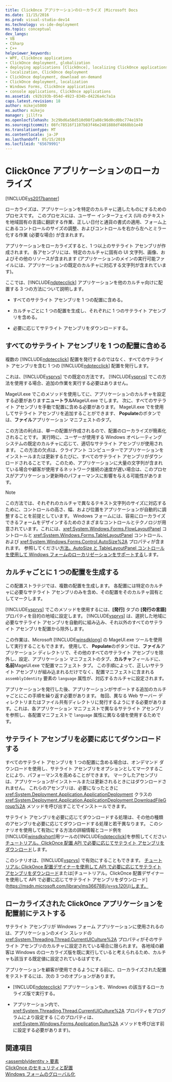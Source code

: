 ```yaml
---
title: ClickOnce アプリケーションのローカライズ |Microsoft Docs
ms.date: 11/15/2016
ms.prod: visual-studio-dev14
ms.technology: vs-ide-deployment
ms.topic: conceptual
dev_langs:
- VB
- CSharp
- C++
helpviewer_keywords:
- WPF, ClickOnce applications
- ClickOnce deployment, globalization
- deploying applications [ClickOnce], localizing ClickOnce applications
- localization, ClickOnce deployment
- ClickOnce deployment, download on-demand
- ClickOnce deployment, localization
- Windows Forms, ClickOnce applications
- console applications, ClickOnce applications
ms.assetid: c92b193b-054d-4923-834b-d4226a4c7a1a
caps.latest.revision: 18
author: mikejo5000
ms.author: mikejo
manager: jillfra
ms.openlocfilehash: 3c29bd6a58d510d98f2a08c96d0cd0bc774e197e
ms.sourcegitcommit: 08fc78516f1107b83f46e2401888df4868bb1e40
ms.translationtype: MT
ms.contentlocale: ja-JP
ms.lasthandoff: 05/15/2019
ms.locfileid: "65679991"
---
```

# <a name="localizing-clickonce-applications"></a>ClickOnce アプリケーションのローカライズ
[!INCLUDE[vs2017banner](../includes/vs2017banner.md)]

ローカライズは、アプリケーションを特定のカルチャに適したものにするためのプロセスです。 このプロセスには、ユーザー インターフェイス (UI) のテキストを地域固有の言語に翻訳する作業、正しい日付と通貨の書式の適用、フォーム上にあるコントロールのサイズの調整、およびコントロールを右から左へとミラー化する作業 (必要な場合) が含まれます。  
  
 アプリケーションをローカライズすると、1 つ以上のサテライト アセンブリが作成されます。 各アセンブリには、特定のカルチャに固有の UI 文字列、画像、およびその他のリソースが含まれます (アプリケーションのメインの実行可能ファイルには、アプリケーションの既定のカルチャに対応する文字列が含まれています)。  
  
 ここでは、[!INCLUDE[ndptecclick](../includes/ndptecclick-md.md)] アプリケーションを他のカルチャ向けに配置する 3 つの方法について説明します。  
  
- すべてのサテライト アセンブリを 1 つの配置に含める。  
  
- カルチャごとに 1 つの配置を生成し、それぞれに 1 つのサテライト アセンブリを含める。  
  
- 必要に応じてサテライト アセンブリをダウンロードする。  
  
## <a name="including-all-satellite-assemblies-in-a-deployment"></a>すべてのサテライト アセンブリを 1 つの配置に含める  
 複数の [!INCLUDE[ndptecclick](../includes/ndptecclick-md.md)] 配置を発行するのではなく、すべてのサテライト アセンブリを含む 1 つの [!INCLUDE[ndptecclick](../includes/ndptecclick-md.md)] 配置を発行します。  
  
 これは、[!INCLUDE[vsprvs](../includes/vsprvs-md.md)] での既定の方法です。 [!INCLUDE[vsprvs](../includes/vsprvs-md.md)] でこの方法を使用する場合、追加の作業を実行する必要はありません。  
  
 MageUI.exe でこのメソッドを使用してに、アプリケーションのカルチャを設定する必要があります**ニュートラル**MageUI.exe でします。 次に、すべてのサテライト アセンブリを手動で配置に含める必要があります。 MageUI.exe でを使用してサテライト アセンブリを追加することができます、 **Populate**のボタンでは、**ファイル**アプリケーション マニフェストのタブ。  
  
 この方法の利点は、単一の配置が作成されるので、配置のローカライズが簡素化されることです。 実行時に、ユーザーが使用する Windows オペレーティング システムの既定のカルチャに応じて、適切なサテライト アセンブリが使用されます。 この方法の欠点は、クライアント コンピューターでアプリケーションをインストールまたは更新するたびに、すべてのサテライト アセンブリがダウンロードされることです。 このため、アプリケーションに大量の文字列が含まれている場合や顧客が使用するネットワーク接続の速度が遅い場合は、このプロセスがアプリケーション更新時のパフォーマンスに影響を与える可能性があります。  
  
> [!NOTE]
> この方法では、それぞれのカルチャで異なるテキスト文字列のサイズに対応するために、コントロールの高さ、幅、および位置をアプリケーションが自動的に調整することを前提としています。 Windows フォームには、容易にローカライズできるフォームをデザインするためのさまざまなコントロールとテクノロジが用意されています。これには、<xref:System.Windows.Forms.FlowLayoutPanel> コントロールと <xref:System.Windows.Forms.TableLayoutPanel> コントロール、および <xref:System.Windows.Forms.Control.AutoSize%2A> プロパティが含まれます。  参照してください[方法。AutoSize と TableLayoutPanel コントロールを使用して Windows フォームのローカリゼーションをサポートする](https://msdn.microsoft.com/library/1zkt8b33\(v=vs.110\))します。  
  
## <a name="generate-one-deployment-for-each-culture"></a>カルチャごとに 1 つの配置を生成する  
 この配置ストラテジでは、複数の配置を生成します。 各配置には特定のカルチャに必要なサテライト アセンブリのみを含め、その配置をそのカルチャ固有としてマークします。  
  
 [!INCLUDE[vsprvs](../includes/vsprvs-md.md)] でこのメソッドを使用するには、**[発行]** タブの **[発行の言語]** プロパティを目的の地域に設定します。 [!INCLUDE[vsprvs](../includes/vsprvs-md.md)] は、選択した地域に必要なサテライト アセンブリを自動的に組み込み、それ以外のすべてのサテライト アセンブリを配置から除外します。  
  
 この作業は、Microsoft [!INCLUDE[winsdklong](../includes/winsdklong-md.md)] の MageUI.exe ツールを使用して実行することもできます。 使用して、 **Populate**のボタンでは、**ファイル**アプリケーション ディレクトリで、その他のすべてのサテライト アセンブリを除外し、設定、アプリケーション マニフェストのタブ、**カルチャ**フィールドに、**名前**MageUI.exe で配置マニフェスト タブ。 この手順によって、正しいサテライト アセンブリが組み込まれるだけでなく、配置マニフェストに含まれる `assemblyIdentity` 要素の `language` 属性が、対応するカルチャに設定されます。  
  
 アプリケーションを発行した後、アプリケーションがサポートする追加のカルチャごとにこの手順を繰り返す必要があります。 毎回、異なる Web サーバー ディレクトリまたはファイル共有ディレクトリに発行するようにする必要があります。これは、各アプリケーション マニフェストで異なるサテライト アセンブリを参照し、各配置マニフェストで `language` 属性に異なる値を使用するためです。  
  
## <a name="downloading-satellite-assemblies-on-demand"></a>サテライト アセンブリを必要に応じてダウンロードする  
 すべてのサテライト アセンブリを 1 つの配置に含める場合は、オンデマンド ダウンロードを使用し、サテライト アセンブリをオプションとしてマークすることにより、パフォーマンスを高めることができます。 マークしたアセンブリは、アプリケーションがインストールまたは更新されるときにはダウンロードされません。 これらのアセンブリは、必要になったときに <xref:System.Deployment.Application.ApplicationDeployment> クラスの <xref:System.Deployment.Application.ApplicationDeployment.DownloadFileGroup%2A> メソッドを呼び出すことでインストールできます。  
  
 サテライト アセンブリを必要に応じてダウンロードする処理は、その他の種類のアセンブリを必要に応じてダウンロードする処理と若干異なります。 このシナリオを使用して有効にする方法の詳細情報とコード例を[!INCLUDE[winsdkshort](../includes/winsdkshort-md.md)]用ツールの[!INCLUDE[ndptecclick](../includes/ndptecclick-md.md)]を参照してください[チュートリアル。ClickOnce 配置 API で必要に応じてサテライト アセンブリをダウンロード](../deployment/walkthrough-downloading-satellite-assemblies-on-demand-with-the-clickonce-deployment-api.md)します。  
  
 このシナリオは、[!INCLUDE[vsprvs](../includes/vsprvs-md.md)] で有効にすることもできます。  [チュートリアル: ClickOnce 配置デザイナーを使用して API で必要に応じてサテライト アセンブリをダウンロード](https://msdn.microsoft.com/library/ms366788\(v=vs.110\))または[チュートリアル。ClickOnce 配置デザイナーを使用して API で必要に応じてサテライト アセンブリをダウンロード](https://msdn.microsoft.com/library/ms366788\(v=vs.120\))します。  
  
## <a name="testing-localized-clickonce-applications-before-deployment"></a>ローカライズされた ClickOnce アプリケーションを配置前にテストする  
 サテライト アセンブリが Windows フォーム アプリケーションに使用されるのは、アプリケーションのメイン スレッドの <xref:System.Threading.Thread.CurrentUICulture%2A> プロパティがそのサテライト アセンブリのカルチャに設定されている場合に限られます。 各地域の顧客は Windows のローカライズ版を既に実行していると考えられるため、カルチャも該当する既定値に設定されているはずです。  
  
 アプリケーションを顧客が使用できるようにする前に、ローカライズされた配置をテストするには、次の 3 つのオプションがあります。  
  
- [!INCLUDE[ndptecclick](../includes/ndptecclick-md.md)] アプリケーションを、Windows の該当するローカライズ版で実行する。  
  
- アプリケーション内で、<xref:System.Threading.Thread.CurrentUICulture%2A> プロパティをプログラムにより設定する (このプロパティは、<xref:System.Windows.Forms.Application.Run%2A> メソッドを呼び出す前に設定する必要があります)。  
  
## <a name="see-also"></a>関連項目  
 [\<assemblyIdentity > 要素](../deployment/assemblyidentity-element-clickonce-deployment.md)   
 [ClickOnce のセキュリティと配置](../deployment/clickonce-security-and-deployment.md)   
 [Windows フォームのグローバル化](https://msdn.microsoft.com/library/72f6cd92-83be-45ec-aa37-9cb8e3ebc3c5)
